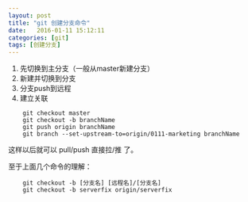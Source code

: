 ```yaml
--- 
layout: post
title: "git 创建分支命令"
date:   2016-01-11 15:12:11
categories: [git]
tags: [创建分支]
---
```


1. 先切换到主分支（一般从master新建分支）
2. 新建并切换到分支
3. 分支push到远程
4. 建立关联

```text
	git checkout master
	git checkout -b branchName
	git push origin branchName
	git branch --set-upstream-to=origin/0111-marketing branchName
```

这样以后就可以 pull/push 直接拉/推 了。

至于上面几个命令的理解：

```text
	git checkout -b [分支名] [远程名]/[分支名]
    git checkout -b serverfix origin/serverfix
```

